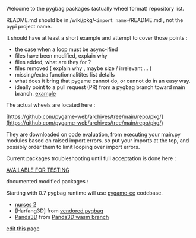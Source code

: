 Welcome to the pygbag packages (actually wheel format) repository list.

README.md should be in  /wiki/pkg/`<import name>`/README.md , not the pypi project name.
  
It should have at least a short example and attempt to cover those points :  
- the case when a loop must be async-ified
- files have been modified, explain why
- files added, what are they for ?
- files removed ( explain why , maybe size / irrelevant ... )
- missing/extra functionnalitites list details
- what does it bring that pygame cannot do, or cannot do in an easy way.
- ideally point to a pull request (PR) from a pygbag branch toward main branch. [example](https://github.com/pmp-p/nurses_2-wasm/pull/1/files)

The actual wheels are located here :

[https://github.com/pygame-web/archives/tree/main/repo/pkg/](https://github.com/pygame-web/archives/tree/main/repo/pkg/)

They are downloaded on code evaluation, from executing your main.py modules based on raised import errors.
so put your imports at the top, and possibly order them to limit looping over import errors.

Current packages troubleshooting until full acceptation is done here :

[AVAILABLE FOR TESTING](https://github.com/pygame-web/pkg-porting-wasm/issues?q=is%3Aissue+is%3Aopen+label%3A%22AVAIL+FOR+TESTING%22)




documented modified packages :

Starting with 0.7 pygbag runtime will use [pygame-ce](https://github.com/pygame-community/pygame-ce) codebase.

 - [nurses 2](https://pygame-web.github.io/wiki/pkg/nurses_2/)
 - [Harfang3D] from [vendored pygbag](https://github.com/harfang3d/harfang-wasm)
 - [Panda3D](https://pygame-web.github.io/wiki/pkg/panda3d/) from [Panda3D wasm branch](https://github.com/panda3d/panda3d/tree/webgl-port)
 

[edit this page](https://github.com/pygame-web/pygame-web.github.io/edit/main/wiki/pkg/README.md)
